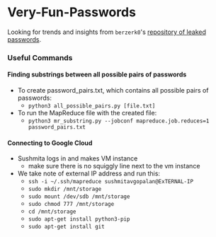 # Very-Fun-Passwords

Looking for trends and insights from `berzerk0`'s [repository of leaked passwords](https://github.com/berzerk0/Probable-Wordlists).

### Useful Commands

#### Finding substrings between all possible pairs of passwords
* To create password_pairs.txt, which contains all possible pairs of passwords:
  * `python3 all_possible_pairs.py [file.txt]`
* To run the MapReduce file with the created file:
  * `python3 mr_substring.py --jobconf mapreduce.job.reduces=1 password_pairs.txt`

#### Connecting to Google Cloud
* Sushmita logs in and makes VM instance
  * make sure there is no squiggly line next to the vm instance
* We take note of external IP address and run this:
  * `ssh -i ~/.ssh/mapreduce sushmitavgopalan@ExTERNAL-IP`
  * `sudo mkdir /mnt/storage`
  * `sudo mount /dev/sdb /mnt/storage`
  * `sudo chmod 777 /mnt/storage`
  * `cd /mnt/storage`
  * `sudo apt-get install python3-pip`
  * `sudo apt-get install git`
